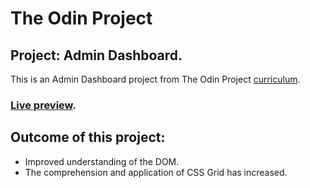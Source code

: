 # The Odin Project
## Project: Admin Dashboard.
This is an Admin Dashboard project from The Odin Project [curriculum](https://www.theodinproject.com/lessons/node-path-intermediate-html-and-css-admin-dashboard).
### [Live preview](https://dantenebris.github.io/Project-Admin-Dashboard/).
## Outcome of this project:
- Improved understanding of the DOM.
- The comprehension and application of CSS Grid has increased.

